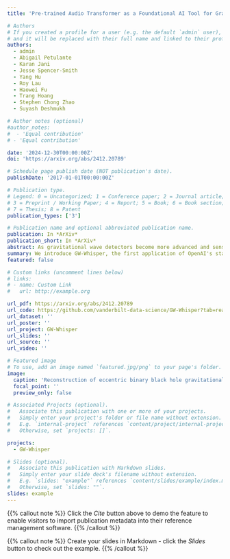 ```yaml
---
title: 'Pre-trained Audio Transformer as a Foundational AI Tool for Gravitational Waves'

# Authors
# If you created a profile for a user (e.g. the default `admin` user), write the username (folder name) here
# and it will be replaced with their full name and linked to their profile.
authors:
  - admin
  - Abigail Petulante
  - Karan Jani
  - Jesse Spencer-Smith
  - Yang Hu
  - Roy Lau
  - Haowei Fu
  - Trang Hoang
  - Stephen Chong Zhao
  - Suyash Deshmukh

# Author notes (optional)
#author_notes:
#  - 'Equal contribution'
# - 'Equal contribution'

date: '2024-12-30T00:00:00Z'
doi: 'https://arxiv.org/abs/2412.20789'

# Schedule page publish date (NOT publication's date).
publishDate: '2017-01-01T00:00:00Z'

# Publication type.
# Legend: 0 = Uncategorized; 1 = Conference paper; 2 = Journal article;
# 3 = Preprint / Working Paper; 4 = Report; 5 = Book; 6 = Book section;
# 7 = Thesis; 8 = Patent
publication_types: ['3']

# Publication name and optional abbreviated publication name.
publication: In *ArXiv*
publication_short: In *ArXiv*
abstract: As gravitational wave detectors become more advanced and sensitive, the number of signals recorded by Advanced LIGO and Virgo from merging compact objects is expected to rise dramatically. This surge in detection rates necessitates the development of adaptable, scalable, and efficient tools capable of addressing a wide range of tasks in gravitational wave astronomy. Foundational AI models present a transformative opportunity in this context by providing a unified framework that can be fine-tuned for diverse applications while leveraging the power of large-scale pre-training. In this work, we explore how advanced transformer models, specifically OpenAI's Whisper, can be adapted as a foundational model for gravitational wave data analysis. By fine-tuning Whisper’s encoder model—originally trained on extensive audio data—and combining it with neural networks for specialized tasks, we achieve reliable results in detecting astrophysical signals and classifying transient noise artifacts or `glitches'. This represents the first application of open-source transformer models, pre-trained on unrelated tasks, for gravitational wave research, demonstrating their potential to enable versatile and efficient data analysis in the era of rapidly increasing detection rates.
summary: We introduce GW-Whisper, the first application of OpenAI's state-of-the-art audio transformer model, Whisper, for gravitational wave data analysis. We fine-tune the pre-trained Whisper encoder for two critical applications: GW signal detection and glitch classification, demonstrating the robustness and versatility of the model. This work lays the foundation of adapting Whisper into a foundational AI model for gravitational wave data analysis.
featured: false

# Custom links (uncomment lines below)
# links:
# - name: Custom Link
#   url: http://example.org

url_pdf: https://arxiv.org/abs/2412.20789
url_code: https://github.com/vanderbilt-data-science/GW-Whisper?tab=readme-ov-file
url_dataset: ''
url_poster: ''
url_project: GW-Whisper
url_slides: ''
url_source: ''
url_video: ''

# Featured image
# To use, add an image named `featured.jpg/png` to your page's folder.
image:
  caption: 'Reconstruction of eccentric binary black hole gravitational wave signals using AWaRe'
  focal_point: ''
  preview_only: false

# Associated Projects (optional).
#   Associate this publication with one or more of your projects.
#   Simply enter your project's folder or file name without extension.
#   E.g. `internal-project` references `content/project/internal-project/index.md`.
#   Otherwise, set `projects: []`.

projects:
  - GW-Whisper

# Slides (optional).
#   Associate this publication with Markdown slides.
#   Simply enter your slide deck's filename without extension.
#   E.g. `slides: "example"` references `content/slides/example/index.md`.
#   Otherwise, set `slides: ""`.
slides: example
---
```


{{% callout note %}}
Click the _Cite_ button above to demo the feature to enable visitors to import publication metadata into their reference management software.
{{% /callout %}}

{{% callout note %}}
Create your slides in Markdown - click the _Slides_ button to check out the example.
{{% /callout %}}

